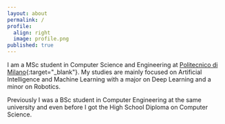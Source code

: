 ```yaml
---
layout: about
permalink: /
profile:
  align: right
  image: profile.png
published: true
---
```


I am a MSc student in Computer Science and Engineering at [Politecnico di Milano](https://www.polimi.it){:target="_blank"}. My studies are mainly focused on Artificial Intelligence and Machine Learning with a major on Deep Learning and a minor on Robotics. 

Previously I was a BSc student in Computer Engineering at the same university and even before I got the High School Diploma on Computer Science.
